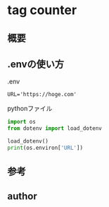 # tag counter

## 概要

## .envの使い方
.env
```
URL='https://hoge.com'
```

pythonファイル
```python
import os
from dotenv import load_dotenv

load_dotenv()
print(os.environ['URL'])
```

## 参考


## author
